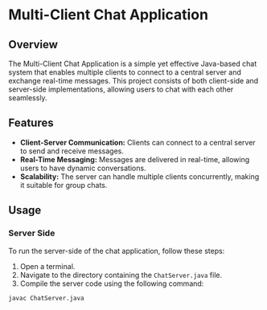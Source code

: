# Multi-Client Chat Application

## Overview

The Multi-Client Chat Application is a simple yet effective Java-based chat system that enables multiple clients to connect to a central server and exchange real-time messages. This project consists of both client-side and server-side implementations, allowing users to chat with each other seamlessly.

## Features

- **Client-Server Communication:** Clients can connect to a central server to send and receive messages.
- **Real-Time Messaging:** Messages are delivered in real-time, allowing users to have dynamic conversations.
- **Scalability:** The server can handle multiple clients concurrently, making it suitable for group chats.

## Usage

### Server Side

To run the server-side of the chat application, follow these steps:

1. Open a terminal.
2. Navigate to the directory containing the `ChatServer.java` file.
3. Compile the server code using the following command:

```shell
javac ChatServer.java

